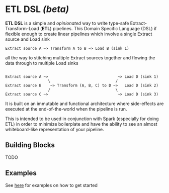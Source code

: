 # ETL DSL _(beta)_ #

**ETL DSL** is a simple and *opinionated* way to write type-safe Extract-Transform-Load (**ETL**) pipelines. This Domain 
Specific Language (DSL) if flexible enough to create linear pipelines which involve a single Extract source and Load 
sink 

```
Extract source A ~> Transform A to B ~> Load B (sink 1)
```

all the way to stitching multiple Extract sources together and flowing the data through to multiple Load sinks

```

Extract source A ~>                               ~> Load D (sink 1)
                   \                             /
Extract source B    ~> Transform (A, B, C) to D ~>   Load D (sink 2)
                   /                             \
Extract source C ~>                               ~> Load D (sink 3)

``` 

It is built on an immutable and functional architecture where side-effects are executed at the end-of-the-world when the 
pipeline is run. 

This is intended to be used in conjunction with Spark (especially for doing ETL) in order to minimize boilerplate and 
have the ability to see an almost whiteboard-like representation of your pipeline.

## Building Blocks ##

TODO

## Examples ##
See [here](src/main/tut/Examples.md) for examples on how to get started